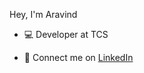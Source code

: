 Hey, I'm Aravind 
<p align="left">
 
- 💻 Developer at TCS
 
- 📱 Connect me on <a href="https://www.linkedin.com/in/aravindh020/" target="blank" > LinkedIn </a>



